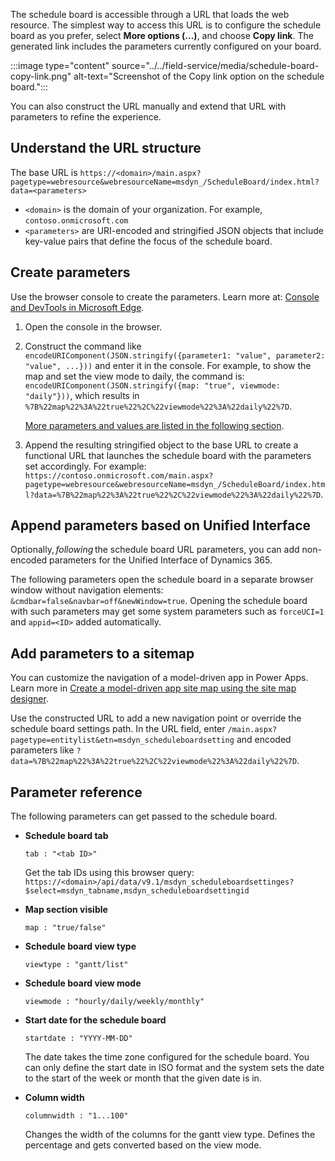 The schedule board is accessible through a URL that loads the web resource. The simplest way to access this URL is to configure the schedule board as you prefer, select **More options (&hellip;)**, and choose **Copy link**. The generated link includes the parameters currently configured on your board.

:::image type="content" source="../../field-service/media/schedule-board-copy-link.png" alt-text="Screenshot of the Copy link option on the schedule board.":::

You can also construct the URL manually and extend that URL with parameters to refine the experience.

## Understand the URL structure

The base URL is `https://<domain>/main.aspx?pagetype=webresource&webresourceName=msdyn_/ScheduleBoard/index.html?data=<parameters>`

- `<domain>` is the domain of your organization. For example, `contoso.onmicrosoft.com`
- `<parameters>` are URI-encoded and stringified JSON objects that include key-value pairs that define the focus of the schedule board.

## Create parameters

Use the browser console to create the parameters. Learn more at: [Console and DevTools in Microsoft Edge](/microsoft-edge/devtools-guide-chromium/console/).

1. Open the console in the browser.

1. Construct the command like `encodeURIComponent(JSON.stringify({parameter1: "value", parameter2: "value", ...}))` and enter it in the console. For example, to show the map and set the view mode to daily, the command is: `encodeURIComponent(JSON.stringify({map: "true", viewmode: "daily"}))`, which results in `%7B%22map%22%3A%22true%22%2C%22viewmode%22%3A%22daily%22%7D`.

   [More parameters and values are listed in the following section](#parameter-reference).

1. Append the resulting stringified object to the base URL to create a functional URL that launches the schedule board with the parameters set accordingly. For example: `https://contoso.onmicrosoft.com/main.aspx?pagetype=webresource&webresourceName=msdyn_/ScheduleBoard/index.html?data=%7B%22map%22%3A%22true%22%2C%22viewmode%22%3A%22daily%22%7D`.

## Append parameters based on Unified Interface

Optionally, *following* the schedule board URL parameters, you can add non-encoded parameters for the Unified Interface of Dynamics 365.

The following parameters open the schedule board in a separate browser window without navigation elements: `&cmdbar=false&navbar=off&newWindow=true`. Opening the schedule board with such parameters may get some system parameters such as `forceUCI=1` and `appid=<ID>` added automatically.

## Add parameters to a sitemap

You can customize the navigation of a model-driven app in Power Apps. Learn more in [Create a model-driven app site map using the site map designer](/power-apps/maker/model-driven-apps/create-site-map-app).

Use the constructed URL to add a new navigation point or override the schedule board settings path. In the URL field, enter `/main.aspx?pagetype=entitylist&etn=msdyn_scheduleboardsetting` and encoded parameters like `?data=%7B%22map%22%3A%22true%22%2C%22viewmode%22%3A%22daily%22%7D`.

## Parameter reference

The following parameters can get passed to the schedule board.

- **Schedule board tab**

  `tab : "<tab ID>"`

  Get the tab IDs using this browser query: `https://<domain>/api/data/v9.1/msdyn_scheduleboardsettinges?$select=msdyn_tabname,msdyn_scheduleboardsettingid`

- **Map section visible**

  `map : "true/false"`

- **Schedule board view type**

  `viewtype : "gantt/list"`

- **Schedule board view mode**

  `viewmode : "hourly/daily/weekly/monthly"`

- **Start date for the schedule board**

  `startdate : "YYYY-MM-DD"`

  The date takes the time zone configured for the schedule board. You can only define the start date in ISO format and the system sets the date to the start of the week or month that the given date is in.

- **Column width**

  `columnwidth : "1...100"`

  Changes the width of the columns for the gantt view type. Defines the percentage and gets converted based on the view mode.
